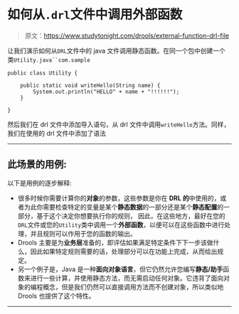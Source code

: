 # 如何从`.drl`文件中调用外部函数

> 原文：<https://www.studytonight.com/drools/external-function-drl-file>

让我们演示如何从`DRL`文件中的 java 文件调用静态函数。在同一个包中创建一个类`Utility.java``com.sample`

```
public class Utility {

	public static void writeHello(String name) {
		System.out.println("HELLO" + name + "!!!!!!");
	}

}
```

然后我们在 drl 文件中添加导入语句，从 drl 文件中调用`writeHello`方法。同样，我们在使用的 drl 文件中添加了语法

* * *

## 此场景的用例:

以下是用例的逐步解释:

*   很多时候你需要计算你的**对象**的参数，这些参数是你在 **DRL 的**中使用的，或者为此你需要检查特定的变量是某个**静态数据**的一部分还是某个**静态配置**的一部分，基于这个决定你想要执行你的规则， 因此，在这些地方，最好在您的`DRL`文件或您的`Utility`类中调用一个**外部函数**，以便可以在这些函数中进行处理，并且规则可以作用于您的函数的输出。
*   Drools 主要是为**业务层**准备的，即评估如果满足特定条件下下一步该做什么，因此如果特定规则需要的话，处理部分可以在功能上完成，从而给出规定。
*   另一个例子是，Java 是一种**面向对象语言**，但它仍然允许您编写**静态/助手**函数来进行一些计算，并使用静态方法，而无需启动任何对象。它违背了面向对象的编程概念，但是我们仍然可以直接调用方法而不创建对象，所以类似地 Drools 也提供了这个特性。

* * *